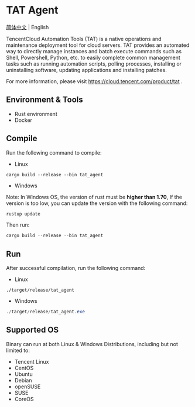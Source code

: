 # TAT Agent

[简体中文](./README-ZH.md) | English

TencentCloud Automation Tools (TAT) is a native operations and maintenance deployment tool for cloud servers. TAT provides an automated way to directly manage instances and batch execute commands such as Shell, Powershell, Python, etc. to easily complete common management tasks such as running automation scripts, polling processes, installing or uninstalling software, updating applications and installing patches.

For more information, please visit <https://cloud.tencent.com/product/tat> .

## Environment & Tools

- Rust environment
- Docker

## Compile

Run the following command to compile:

- Linux

```shell
cargo build --release --bin tat_agent
```

- Windows

Note: In Windows OS, the version of rust must be **higher than 1.70**, If the version is too low, you can update the version with the following command:

```powershell
rustup update
```

Then run:

```powershell
cargo build --release --bin tat_agent
```

## Run

After successful compilation, run the following command:

- Linux

```shell
./target/release/tat_agent
```

- Windows

```powershell
./target/release/tat_agent.exe
```

## Supported OS

Binary can run at both Linux & Windows Distributions, including but not limited to:

- Tencent Linux
- CentOS
- Ubuntu
- Debian
- openSUSE
- SUSE
- CoreOS
